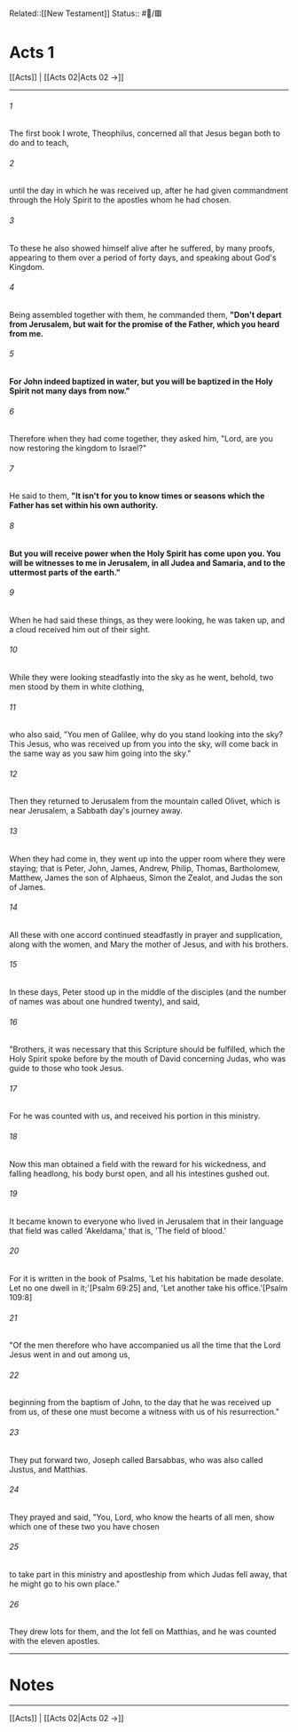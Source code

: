 Related::[[New Testament]]
Status:: #📖/🟥
# Acts 1

[[Acts]] | [[Acts 02|Acts 02 →]]
***



###### 1 
The first book I wrote, Theophilus, concerned all that Jesus began both to do and to teach, 

###### 2 
until the day in which he was received up, after he had given commandment through the Holy Spirit to the apostles whom he had chosen. 

###### 3 
To these he also showed himself alive after he suffered, by many proofs, appearing to them over a period of forty days, and speaking about God's Kingdom. 

###### 4 
Being assembled together with them, he commanded them, **"Don't depart from Jerusalem, but wait for the promise of the Father, which you heard from me.** 

###### 5 
**For John indeed baptized in water, but you will be baptized in the Holy Spirit not many days from now."** 

###### 6 
Therefore when they had come together, they asked him, "Lord, are you now restoring the kingdom to Israel?" 

###### 7 
He said to them, **"It isn't for you to know times or seasons which the Father has set within his own authority.** 

###### 8 
**But you will receive power when the Holy Spirit has come upon you. You will be witnesses to me in Jerusalem, in all Judea and Samaria, and to the uttermost parts of the earth."** 

###### 9 
When he had said these things, as they were looking, he was taken up, and a cloud received him out of their sight. 

###### 10 
While they were looking steadfastly into the sky as he went, behold, two men stood by them in white clothing, 

###### 11 
who also said, "You men of Galilee, why do you stand looking into the sky? This Jesus, who was received up from you into the sky, will come back in the same way as you saw him going into the sky." 

###### 12 
Then they returned to Jerusalem from the mountain called Olivet, which is near Jerusalem, a Sabbath day's journey away. 

###### 13 
When they had come in, they went up into the upper room where they were staying; that is Peter, John, James, Andrew, Philip, Thomas, Bartholomew, Matthew, James the son of Alphaeus, Simon the Zealot, and Judas the son of James. 

###### 14 
All these with one accord continued steadfastly in prayer and supplication, along with the women, and Mary the mother of Jesus, and with his brothers. 

###### 15 
In these days, Peter stood up in the middle of the disciples (and the number of names was about one hundred twenty), and said, 

###### 16 
"Brothers, it was necessary that this Scripture should be fulfilled, which the Holy Spirit spoke before by the mouth of David concerning Judas, who was guide to those who took Jesus. 

###### 17 
For he was counted with us, and received his portion in this ministry. 

###### 18 
Now this man obtained a field with the reward for his wickedness, and falling headlong, his body burst open, and all his intestines gushed out. 

###### 19 
It became known to everyone who lived in Jerusalem that in their language that field was called 'Akeldama,' that is, 'The field of blood.' 

###### 20 
For it is written in the book of Psalms, 'Let his habitation be made desolate. Let no one dwell in it;'<crossref intro="1:20">[Psalm 69:25]</crossref> and, 'Let another take his office.'<crossref intro="1:20">[Psalm 109:8]</crossref> 

###### 21 
"Of the men therefore who have accompanied us all the time that the Lord Jesus went in and out among us, 

###### 22 
beginning from the baptism of John, to the day that he was received up from us, of these one must become a witness with us of his resurrection." 

###### 23 
They put forward two, Joseph called Barsabbas, who was also called Justus, and Matthias. 

###### 24 
They prayed and said, "You, Lord, who know the hearts of all men, show which one of these two you have chosen 

###### 25 
to take part in this ministry and apostleship from which Judas fell away, that he might go to his own place." 

###### 26 
They drew lots for them, and the lot fell on Matthias, and he was counted with the eleven apostles.

---
# Notes


***
[[Acts]] | [[Acts 02|Acts 02 →]]

